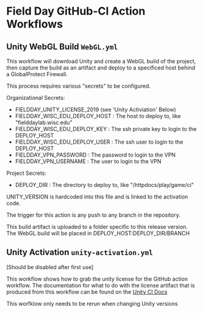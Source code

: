 # Field Day GitHub-CI Action Workflows

## Unity WebGL Build `WebGL.yml` 
This workflow will download Unity and create a WebGL build of the project, then capture the build as an artifact and deploy to a specificed host behind a GlobalProtect Firewall. 

This process requires various "secrets" to be configured.

Organizational Secrets:

* FIELDDAY_UNITY_LICENSE_2019 (see 'Unity Activiation' Below)
* FIELDDAY_WISC_EDU_DEPLOY_HOST : The host to deploy to, like "fielddaylab.wisc.edu"
* FIELDDAY_WISC_EDU_DEPLOY_KEY : The ssh private key to login to the DEPLOY_HOST
* FIELDDAY_WISC_EDU_DEPLOY_USER : The ssh user to login to the DEPLOY_HOST
* FIELDDAY_VPN_PASSWORD : The password to login to the VPN
* FIELDDAY_VPN_USERNAME : The user to login to the VPN

Project Secrets:

* DEPLOY_DIR : The directory to deploy to, like "/httpdocs/play/game/ci"

UNITY_VERSION is hardcoded into this file and is linked to the activation code. 

The trigger for this action is any push to any branch in the repository.

This build artifact is uploaded to a folder specific to this release version.
The WebGL build will be placed in DEPLOY_HOST:DEPLOY_DIR/BRANCH

## Unity Activation `unity-activation.yml`

[Should be disabled after first use]

This workflow shows how to grab the unity license for the GitHub action workflow.  The 
documentation for what to do with the license artifact that is produced from this workflow 
can be found on the [Unity CI Docs](https://unity-ci.com/docs/github/activation)

This worfklow only needs to be rerun when changing Unity versions 
